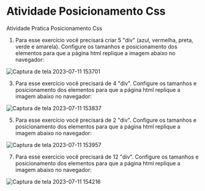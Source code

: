# Atividade Posicionamento Css
Atividade Pratica Posicionamento Css

1. Para esse exercício você precisará criar 5 "div" (azul, vermelha, preta, verde e amarela).
Configure os tamanhos e posicionamento
dos elementos para que a página html replique a imagem abaixo no navegador:

![Captura de tela 2023-07-11 153701](https://github.com/RogerioFernandesSilva/Css/assets/106206470/40014bd8-7a0c-42ae-8af2-4591c31f1dac)

3. Para esse exercício você precisará de 4 "div".
Configure os tamanhos e posicionamento dos elementos para que a página html
replique a imagem abaixo no navegador:

![Captura de tela 2023-07-11 153837](https://github.com/RogerioFernandesSilva/Css/assets/106206470/460440a5-248a-4164-941e-3db1db62b060)

5. Para esse exercício você precisará de 2 "div".
Configure os tamanhos e posicionamento dos elementos para que a página html
replique a imagem abaixo no navegador:

![Captura de tela 2023-07-11 153957](https://github.com/RogerioFernandesSilva/Css/assets/106206470/23c7f152-41ee-4952-ac53-b9ecabbadf44)

7. Para esse exercício você precisará de 12 "div".
Configure os tamanhos e posicionamento dos elementos para que a página html
replique a imagem abaixo no navegador:

![Captura de tela 2023-07-11 154216](https://github.com/RogerioFernandesSilva/Css/assets/106206470/9c5bd560-7f9a-4beb-92c5-0b76138011ba)
